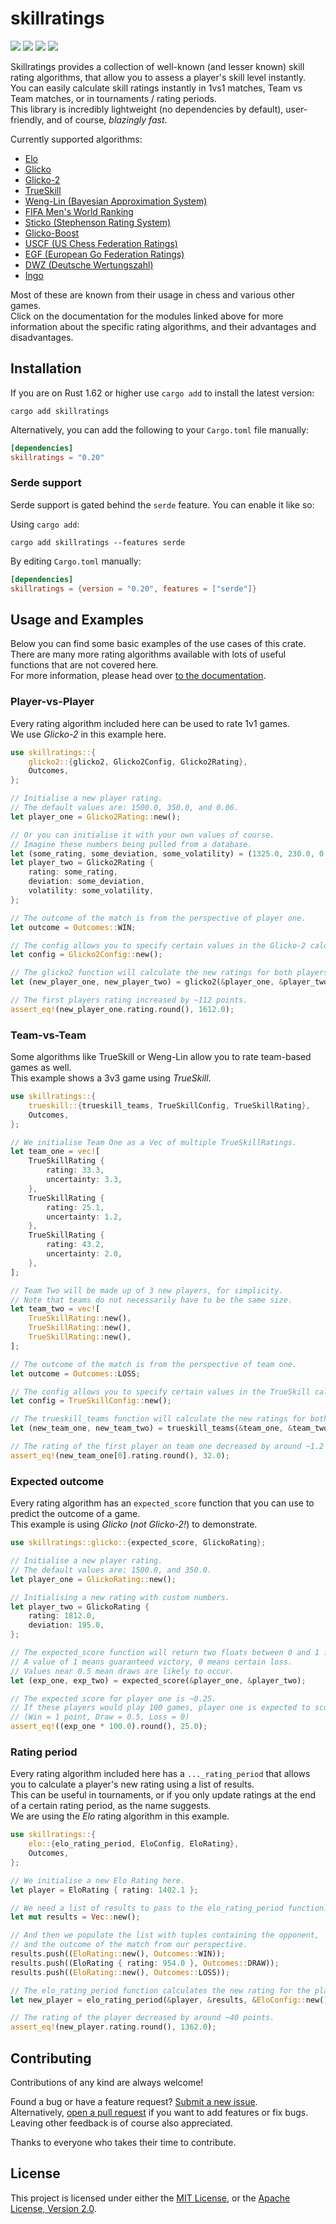 # skillratings

[![](https://img.shields.io/crates/v/skillratings)](https://crates.io/crates/skillratings)
[![](https://img.shields.io/docsrs/skillratings)](https://docs.rs/skillratings/)
[![](https://codecov.io/gh/atomflunder/skillratings/branch/master/graph/badge.svg?token=JFSA86GAX1)](https://codecov.io/gh/atomflunder/skillratings)
[![](https://img.shields.io/crates/d/skillratings)](https://crates.io/crates/skillratings)

Skillratings provides a collection of well-known (and lesser known) skill rating algorithms, that allow you to assess a player's skill level instantly.  
You can easily calculate skill ratings instantly in 1vs1 matches, Team vs Team matches, or in tournaments / rating periods.  
This library is incredibly lightweight (no dependencies by default), user-friendly, and of course, *blazingly fast*.

Currently supported algorithms:

- [Elo](https://docs.rs/skillratings/latest/skillratings/elo/)
- [Glicko](https://docs.rs/skillratings/latest/skillratings/glicko/)
- [Glicko-2](https://docs.rs/skillratings/latest/skillratings/glicko2/)
- [TrueSkill](https://docs.rs/skillratings/latest/skillratings/trueskill/)
- [Weng-Lin (Bayesian Approximation System)](https://docs.rs/skillratings/latest/skillratings/weng_lin/)
- [FIFA Men's World Ranking](https://docs.rs/skillratings/latest/skillratings/fifa/)
- [Sticko (Stephenson Rating System)](https://docs.rs/skillratings/latest/skillratings/sticko/)
- [Glicko-Boost](https://docs.rs/skillratings/latest/skillratings/glicko_boost/)
- [USCF (US Chess Federation Ratings)](https://docs.rs/skillratings/latest/skillratings/uscf/)
- [EGF (European Go Federation Ratings)](https://docs.rs/skillratings/latest/skillratings/egf/)
- [DWZ (Deutsche Wertungszahl)](https://docs.rs/skillratings/latest/skillratings/dwz/)
- [Ingo](https://docs.rs/skillratings/latest/skillratings/ingo/)

Most of these are known from their usage in chess and various other games.  
Click on the documentation for the modules linked above for more information about the specific rating algorithms, and their advantages and disadvantages.

## Installation

If you are on Rust 1.62 or higher use `cargo add` to install the latest version:

```
cargo add skillratings
```

Alternatively, you can add the following to your `Cargo.toml` file manually:

```toml
[dependencies]
skillratings = "0.20"
```

### Serde support

Serde support is gated behind the `serde` feature. You can enable it like so:

Using `cargo add`:

```
cargo add skillratings --features serde
```

By editing `Cargo.toml` manually:

```toml
[dependencies]
skillratings = {version = "0.20", features = ["serde"]}
```

## Usage and Examples

Below you can find some basic examples of the use cases of this crate.  
There are many more rating algorithms available with lots of useful functions that are not covered here.  
For more information, please head over [to the documentation](https://docs.rs/skillratings/).

### Player-vs-Player

Every rating algorithm included here can be used to rate 1v1 games.  
We use *Glicko-2* in this example here.

```rust
use skillratings::{
    glicko2::{glicko2, Glicko2Config, Glicko2Rating},
    Outcomes,
};

// Initialise a new player rating.
// The default values are: 1500.0, 350.0, and 0.06.
let player_one = Glicko2Rating::new();

// Or you can initialise it with your own values of course.
// Imagine these numbers being pulled from a database.
let (some_rating, some_deviation, some_volatility) = (1325.0, 230.0, 0.05932);
let player_two = Glicko2Rating {
    rating: some_rating,
    deviation: some_deviation,
    volatility: some_volatility,
};

// The outcome of the match is from the perspective of player one.
let outcome = Outcomes::WIN;

// The config allows you to specify certain values in the Glicko-2 calculation.
let config = Glicko2Config::new();

// The glicko2 function will calculate the new ratings for both players and return them.
let (new_player_one, new_player_two) = glicko2(&player_one, &player_two, &outcome, &config);

// The first players rating increased by ~112 points.
assert_eq!(new_player_one.rating.round(), 1612.0);
```

### Team-vs-Team

Some algorithms like TrueSkill or Weng-Lin allow you to rate team-based games as well.  
This example shows a 3v3 game using *TrueSkill*.

```rust
use skillratings::{
    trueskill::{trueskill_teams, TrueSkillConfig, TrueSkillRating},
    Outcomes,
};

// We initialise Team One as a Vec of multiple TrueSkillRatings.
let team_one = vec![
    TrueSkillRating {
        rating: 33.3,
        uncertainty: 3.3,
    },
    TrueSkillRating {
        rating: 25.1,
        uncertainty: 1.2,
    },
    TrueSkillRating {
        rating: 43.2,
        uncertainty: 2.0,
    },
];

// Team Two will be made up of 3 new players, for simplicity.
// Note that teams do not necessarily have to be the same size.
let team_two = vec![
    TrueSkillRating::new(),
    TrueSkillRating::new(),
    TrueSkillRating::new(),
];

// The outcome of the match is from the perspective of team one.
let outcome = Outcomes::LOSS;

// The config allows you to specify certain values in the TrueSkill calculation.
let config = TrueSkillConfig::new();

// The trueskill_teams function will calculate the new ratings for both teams and return them.
let (new_team_one, new_team_two) = trueskill_teams(&team_one, &team_two, &outcome, &config);

// The rating of the first player on team one decreased by around ~1.2 points.
assert_eq!(new_team_one[0].rating.round(), 32.0);
```

### Expected outcome

Every rating algorithm has an `expected_score` function that you can use to predict the outcome of a game.  
This example is using *Glicko* (*not Glicko-2!*) to demonstrate.

```rust
use skillratings::glicko::{expected_score, GlickoRating};

// Initialise a new player rating.
// The default values are: 1500.0, and 350.0.
let player_one = GlickoRating::new();

// Initialising a new rating with custom numbers.
let player_two = GlickoRating {
    rating: 1812.0,
    deviation: 195.0,
};

// The expected_score function will return two floats between 0 and 1 for each player.
// A value of 1 means guaranteed victory, 0 means certain loss.
// Values near 0.5 mean draws are likely to occur.
let (exp_one, exp_two) = expected_score(&player_one, &player_two);

// The expected score for player one is ~0.25.
// If these players would play 100 games, player one is expected to score around 25 points.
// (Win = 1 point, Draw = 0.5, Loss = 0)
assert_eq!((exp_one * 100.0).round(), 25.0);
```

### Rating period

Every rating algorithm included here has a `..._rating_period` that allows you to calculate a player's new rating using a list of results.  
This can be useful in tournaments, or if you only update ratings at the end of a certain rating period, as the name suggests.  
We are using the *Elo* rating algorithm in this example.

```rust
use skillratings::{
    elo::{elo_rating_period, EloConfig, EloRating},
    Outcomes,
};

// We initialise a new Elo Rating here.
let player = EloRating { rating: 1402.1 };

// We need a list of results to pass to the elo_rating_period function.
let mut results = Vec::new();

// And then we populate the list with tuples containing the opponent,
// and the outcome of the match from our perspective.
results.push((EloRating::new(), Outcomes::WIN));
results.push((EloRating { rating: 954.0 }, Outcomes::DRAW));
results.push((EloRating::new(), Outcomes::LOSS));

// The elo_rating_period function calculates the new rating for the player and returns it.
let new_player = elo_rating_period(&player, &results, &EloConfig::new());

// The rating of the player decreased by around ~40 points.
assert_eq!(new_player.rating.round(), 1362.0);
```

## Contributing

Contributions of any kind are always welcome!  

Found a bug or have a feature request? [Submit a new issue](https://github.com/atomflunder/skillratings/issues/).  
Alternatively, [open a pull request](https://github.com/atomflunder/skillratings/pulls) if you want to add features or fix bugs.  
Leaving other feedback is of course also appreciated.

Thanks to everyone who takes their time to contribute.

## License

This project is licensed under either the [MIT License](/LICENSE-MIT), or the [Apache License, Version 2.0](/LICENSE-APACHE).
